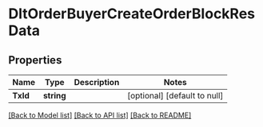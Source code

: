 # DltOrderBuyerCreateOrderBlockResData

## Properties
Name | Type | Description | Notes
------------ | ------------- | ------------- | -------------
**TxId** | **string** |  | [optional] [default to null]

[[Back to Model list]](../README.md#documentation-for-models) [[Back to API list]](../README.md#documentation-for-api-endpoints) [[Back to README]](../README.md)

